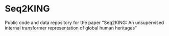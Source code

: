 # Seq2KING
Public code and data repository for the paper "Seq2KING: An unsupervised internal transformer representation of global human heritages"
